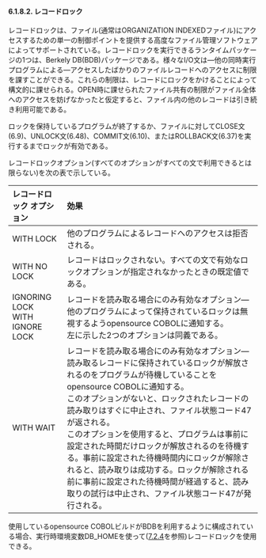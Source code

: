 #### 6.1.8.2. レコードロック

レコードロックは、ファイル(通常はORGANIZATION INDEXEDファイル)にアクセスするための単一の制御ポイントを提供する高度なファイル管理ソフトウェアによってサポートされている。レコードロックを実行できるランタイムパッケージの1つは、Berkely DB(BDB)パッケージである。様々なI/O文は―他の同時実行プログラムによる―アクセスしたばかりのファイルレコードへのアクセスに制限を課すことができる。これらの制限は、レコードにロックをかけることによって構文的に課せられる。OPEN時に課せられたファイル共有の制限がファイル全体へのアクセスを妨げなかったと仮定すると、ファイル内の他のレコードは引き続き利用可能である。

ロックを保持しているプログラムが終了するか、ファイルに対してCLOSE文(6.9)、UNLOCK文(6.48)、COMMIT文(6.10)、またはROLLBACK文(6.37)を実行するまでロックが有効である。

レコードロックオプション(すべてのオプションがすべての文で利用できるとは限らない)を次の表で示している。

|レコードロック オプション |効果 |
| :--- | :--- |
|WITH LOCK|他のプログラムによるレコードへのアクセスは拒否される。|
|WITH NO LOCK|レコードはロックされない。すべての文で有効なロックオプションが指定されなかったときの既定値である。|
|IGNORING LOCK<br>WITH IGNORE LOCK|レコードを読み取る場合にのみ有効なオプション―他のプログラムによって保持されているロックは無視するようopensource COBOLに通知する。<br>左に示した2つのオプションは同義である。|
|WITH WAIT|レコードを読み取る場合にのみ有効なオプション―読み取るレコードに保持されているロックが解放されるのをプログラムが待機していることをopensource COBOLに通知する。<br>このオプションがないと、ロックされたレコードの読み取りはすぐに中止され、ファイル状態コード47が返される。<br>このオプションを使用すると、プログラムは事前に設定された時間だけロックが解放されるのを待機する。事前に設定された待機時間内にロックが解除されると、読み取りは成功する。ロックが解除される前に事前に設定された待機時間が経過すると、読み取りの試行は中止され、ファイル状態コード47が発行される。


使用しているopensource COBOLビルドがBDBを利用するように構成されている場合、実行時環境変数DB_HOMEを使って([7.2.4](7-2-4.md)を参照)レコードロックを使用できる。
 
